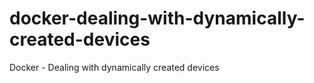 # docker-dealing-with-dynamically-created-devices
Docker - Dealing with dynamically created devices
